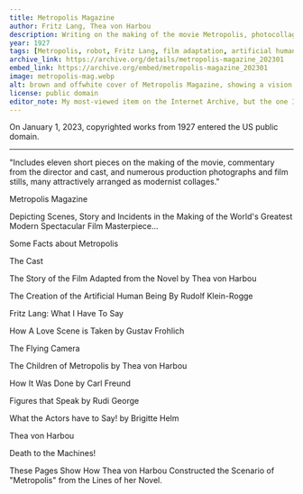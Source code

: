 ```yaml
---
title: Metropolis Magazine
author: Fritz Lang, Thea von Harbou
description: Writing on the making of the movie Metropolis, photocollages, and behind-the-scenes views.
year: 1927
tags: [Metropolis, robot, Fritz Lang, film adaptation, artificial human being]
archive_link: https://archive.org/details/metropolis-magazine_202301
embed_link: https://archive.org/embed/metropolis-magazine_202301
image: metropolis-mag.webp
alt: brown and offwhite cover of Metropolis Magazine, showing a vision of a futurist city with high rises and traffic and highways between buildings
license: public domain
editor_note: My most-viewed item on the Internet Archive, but the one I'm least invested in and have litle to say. I like the movie. I saw it once, in college! I came across this magazine and thought it should be preserved and made more accessible online, so here it is, thanks to the public domain.
---
```


On January 1, 2023, copyrighted works from 1927 entered the US public domain. 

---

"Includes eleven short pieces on the making of the movie, commentary from the director and cast, and numerous production photographs and film stills, many attractively arranged as modernist collages."

Metropolis Magazine

Depicting Scenes, Story and Incidents in the Making of the World's Greatest Modern Spectacular Film Masterpiece...

Some Facts about Metropolis

The Cast

The Story of the Film
Adapted from the Novel by Thea von Harbou

The Creation of the Artificial Human Being By Rudolf Klein-Rogge

Fritz Lang: What I Have To Say

How A Love Scene is Taken by Gustav Frohlich

The Flying Camera

The Children of Metropolis by Thea von Harbou

How It Was Done by Carl Freund

Figures that Speak by Rudi George

What the Actors have to Say! by Brigitte Helm

Thea von Harbou

Death to the Machines!

These Pages Show How Thea von Harbou Constructed the Scenario of "Metropolis" from the Lines of her Novel.
